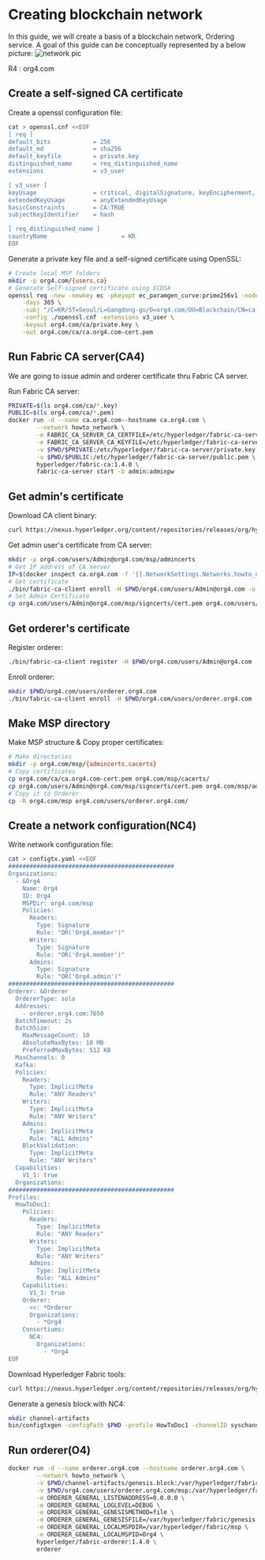 # Creating blockchain network

In this guide, we will create a basis of a blockchain network, Ordering service.
A goal of this guide can be conceptually represented by a below picture:
![network pic](https://hyperledger-fabric.readthedocs.io/en/release-1.3/_images/network.diagram.2.png "Target network - 01")

R4 : org4.com

## Create a self-signed CA certificate

Create a openssl configuration file:

```bash
cat > openssl.cnf <<EOF
[ req ]
default_bits            = 256
default_md              = sha256
default_keyfile         = private.key
distinguished_name      = req_distinguished_name
extensions              = v3_user

[ v3_user ]
keyUsage                = critical, digitalSignature, keyEncipherment, keyCertSign, cRLSign
extendedKeyUsage        = anyExtendedKeyUsage
basicConstraints        = CA:TRUE
subjectKeyIdentifier    = hash

[ req_distinguished_name ]
countryName                     = KR
EOF
```

Generate a private key file and a self-signed certificate using OpenSSL:

```bash
# Create local MSP folders
mkdir -p org4.com/{users,ca}
# Generate Self-signed certificate using ECDSA
openssl req -new -newkey ec -pkeyopt ec_paramgen_curve:prime256v1 -nodes -x509 \
    -days 365 \
    -subj "/C=KR/ST=Seoul/L=Gangdong-gu/O=org4.com/OU=Blockchain/CN=ca.org4.com" \
    -config ./openssl.cnf -extensions v3_user \
    -keyout org4.com/ca/private.key \
    -out org4.com/ca/ca.org4.com-cert.pem
```

## Run Fabric CA server(CA4)

We are going to issue admin and orderer certificate thru Fabric CA server.

Run Fabric CA server:

```bash
PRIVATE=$(ls org4.com/ca/*.key)
PUBLIC=$(ls org4.com/ca/*.pem)
docker run -d --name ca.org4.com--hostname ca.org4.com \
        --network howto_network \
        -e FABRIC_CA_SERVER_CA_CERTFILE=/etc/hyperledger/fabric-ca-server/public.pem \
        -e FABRIC_CA_SERVER_CA_KEYFILE=/etc/hyperledger/fabric-ca-server/private.key \
        -v $PWD/$PRIVATE:/etc/hyperledger/fabric-ca-server/private.key \
        -v $PWD/$PUBLIC:/etc/hyperledger/fabric-ca-server/public.pem \
        hyperledger/fabric-ca:1.4.0 \
        fabric-ca-server start -b admin:adminpw
```

## Get admin's certificate

Download CA client binary:

```bash
curl https://nexus.hyperledger.org/content/repositories/releases/org/hyperledger/fabric-ca/hyperledger-fabric-ca/linux-amd64-1.4.0/hyperledger-fabric-ca-linux-amd64-1.4.0.tar.gz | tar -xz -C .
```

Get admin user's certificate from CA server:

```bash
mkdir -p org4.com/users/Admin@org4.com/msp/admincerts
# Get IP address of CA server
IP=$(docker inspect ca.org4.com -f '{{.NetworkSettings.Networks.howto_network.IPAddress}}')
# Get certificate
./bin/fabric-ca-client enroll -H $PWD/org4.com/users/Admin@org4.com -u http://admin:adminpw@${IP}:7054 --csr.names C=KR,ST=Seoul,L=Gangdong-gu,O=org4.com
# Set Admin Certificate
cp org4.com/users/Admin@org4.com/msp/signcerts/cert.pem org4.com/users/Admin@org4.com/msp/admincerts/
```

## Get orderer's certificate

Register orderer:

```bash
./bin/fabric-ca-client register -H $PWD/org4.com/users/Admin@org4.com --id.name "orderer.org4.com" --id.type peer --id.maxenrollments 1 --id.secret ordererpw
```

Enroll orderer:

```bash
mkdir $PWD/org4.com/users/orderer.org4.com
./bin/fabric-ca-client enroll -H $PWD/org4.com/users/orderer.org4.com -u http://orderer.org4.com:ordererpw@${IP}:7054 --csr.names C=KR,ST=Seoul,L=Gangdong-gu,O=org4.com
```

## Make MSP directory

Make MSP structure & Copy proper certificates:

```bash
# Make directories
mkdir -p org4.com/msp/{admincerts,cacerts}
# Copy certificates
cp org4.com/ca/ca.org4.com-cert.pem org4.com/msp/cacerts/
cp org4.com/users/Admin@org4.com/msp/signcerts/cert.pem org4.com/msp/admincerts/
# Copy it to Orderer
cp -R org4.com/msp org4.com/users/orderer.org4.com/
```

## Create a network configuration(NC4)

Write network configuration file:

```bash
cat > configtx.yaml <<EOF
###############################################
Organizations:
  - &Org4
    Name: Org4
    ID: Org4
    MSPDir: org4.com/msp
    Policies:
      Readers:
        Type: Signature
        Rule: "OR('Org4.member')"
      Writers:
        Type: Signature
        Rule: "OR('Org4.member')"
      Admins:
        Type: Signature
        Rule: "OR('Org4.admin')"
###############################################
Orderer: &Orderer
  OrdererType: solo
  Addresses:
    - orderer.org4.com:7050
  BatchTimeout: 2s
  BatchSize:
    MaxMessageCount: 10
    AbsoluteMaxBytes: 10 MB
    PreferredMaxBytes: 512 KB
  MaxChannels: 0
  Kafka:
  Policies:
    Readers:
      Type: ImplicitMeta
      Rule: "ANY Readers"
    Writers:
      Type: ImplicitMeta
      Rule: "ANY Writers"
    Admins:
      Type: ImplicitMeta
      Rule: "ALL Admins"
    BlockValidation:
      Type: ImplicitMeta
      Rule: "ANY Writers"
  Capabilities:
    V1_1: true
  Organizations:
###############################################
Profiles:
  HowToDoc1:
    Policies:
      Readers:
        Type: ImplicitMeta
        Rule: "ANY Readers"
      Writers:
        Type: ImplicitMeta
        Rule: "ANY Writers"
      Admins:
        Type: ImplicitMeta
        Rule: "ALL Admins"
    Capabilities:
      V1_3: true
    Orderer:
      <<: *Orderer
      Organizations:
        - *Org4
    Consortiums:
      NC4:
        Organizations:
          - *Org4
EOF
```

Download Hyperledger Fabric tools:

```bash
curl https://nexus.hyperledger.org/content/repositories/releases/org/hyperledger/fabric/hyperledger-fabric/linux-amd64-1.4.0/hyperledger-fabric-linux-amd64-1.4.0.tar.gz | tar -xz
```

Generate a genesis block with NC4:

```bash
mkdir channel-artifacts
bin/configtxgen -configPath $PWD -profile HowToDoc1 -channelID syschannel -outputBlock ./channel-artifacts/genesis.block
```

## Run orderer(O4)

```bash
docker run -d --name orderer.org4.com --hostname orderer.org4.com \
        --network howto_network \
        -v $PWD/channel-artifacts/genesis.block:/var/hyperledger/fabric/genesis.block \
        -v $PWD/org4.com/users/orderer.org4.com/msp:/var/hyperledger/fabric/msp \
        -e ORDERER_GENERAL_LISTENADDRESS=0.0.0.0 \
        -e ORDERER_GENERAL_LOGLEVEL=DEBUG \
        -e ORDERER_GENERAL_GENESISMETHOD=file \
        -e ORDERER_GENERAL_GENESISFILE=/var/hyperledger/fabric/genesis.block \
        -e ORDERER_GENERAL_LOCALMSPDIR=/var/hyperledger/fabric/msp \
        -e ORDERER_GENERAL_LOCALMSPID=Org4 \
        hyperledger/fabric-orderer:1.4.0 \
        orderer
```